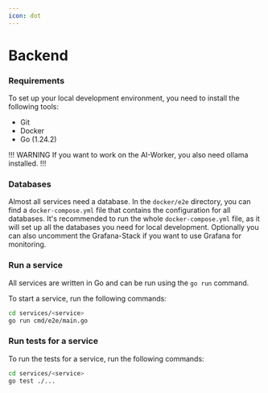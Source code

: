 ```yaml
---
icon: dot
---
```


# Backend

### Requirements

To set up your local development environment, you need to install the following tools:

- Git
- Docker
- Go (1.24.2)

!!! WARNING
If you want to work on the AI-Worker, you also need ollama installed.
!!!

### Databases

Almost all services need a database. In the `docker/e2e` directory, you can find a `docker-compose.yml` file that contains the configuration for all databases.
It's recommended to run the whole `docker-compose.yml` file, as it will set up all the databases you need for local development. 
Optionally you can also uncomment the Grafana-Stack if you want to use Grafana for monitoring.

### Run a service

All services are written in Go and can be run using the `go run` command.

To start a service, run the following commands:
```bash
cd services/<service>
go run cmd/e2e/main.go
```

### Run tests for a service

To run the tests for a service, run the following commands:
```bash
cd services/<service>
go test ./...
```